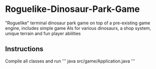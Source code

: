 # Roguelike-Dinosaur-Park-Game
"Roguelike" terminal dinosaur park game on top of a pre-existing game engine, includes simple game AIs for various dinosaurs, a shop system, unique terrain and fun player abilities

## Instructions
Compile all classes and run 
'''
java src/game/Application.java
'''

